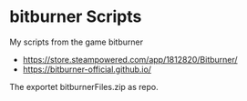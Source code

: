 # bitburner Scripts
My scripts from the game bitburner

* https://store.steampowered.com/app/1812820/Bitburner/ 
* https://bitburner-official.github.io/

The exportet bitburnerFiles.zip as repo.
